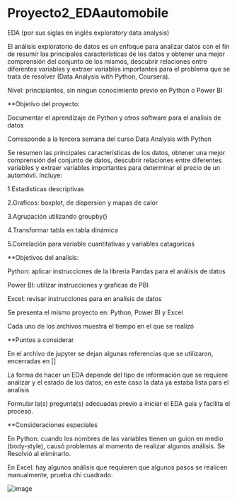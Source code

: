 # Proyecto2_EDAautomobile

EDA (por sus siglas en inglés exploratory data analysis)

El análisis exploratorio de datos es un enfoque para analizar datos con el fin de resumir las principales características de los datos y obtener una mejor comprensión del conjunto de los mismos, descubrir relaciones entre diferentes variables y extraer variables importantes para el problema que se trata de resolver (Data Analysis with Python, Coursera).

Nivel: principiantes, sin ningun conocimiento previo en Python o Power BI



**Objetivo del proyecto:

Documentar el aprendizaje de Python y otros software para el analisis de datos

Corresponde a la tercera semana del curso Data Analysis with Python

Se resumen las principales características de los datos, obtener una mejor comprensión del conjunto de datos, descubrir relaciones entre diferentes variables y extraer variables importantes para determinar el precio de un automóvil. Incluye: 

  1.Estadísticas descriptivas

  2.Graficos: boxplot, de dispersion y mapas de calor

  3.Agrupación utilizando groupby() 

  4.Transformar tabla en tabla dinámica

  5.Correlación para variable cuantitativas y variables catagoricas


**Objetivos del analisis:

  Python: aplicar instrucciones de la libreria Pandas para el análisis de datos

  Power BI: utilizar instrucciones y graficas de PBI

  Excel: revisar instrucciones para en analisis de datos


Se presenta el mismo proyecto en: Python, Power BI y Excel

Cada uno de los archivos muestra el tiempo en el que se realizó 



**Puntos a considerar

  En el archivo de jupyter se dejan algunas referencias que se utilizaron, encerradas en [] 

  La forma de hacer un EDA depende del tipo de información que se requiere analizar y el estado de los datos, en este caso la data ya estaba lista para el analisis

  Formular la(s) pregunta(s) adecuadas previo a iniciar el EDA guía y facilita el proceso.
  
  
  
**Consideraciones especiales

  En Python: cuando los nombres de las variables tienen un guion en medio (body-style), causó problemas al momento de realizar algunos análisis. Se Resolvió al eliminarlo.
  
  En Excel: hay algunos análisis que requieren que algunos pasos se realicen manualmente, prueba chi cuadrado. 
  
  
  
  
  
  
  
  ![image](https://user-images.githubusercontent.com/82233779/171929685-035bbb0a-3324-423b-8e1c-66195f5fd759.png)





 
